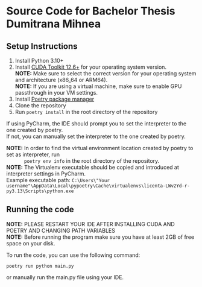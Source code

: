 # Source Code for Bachelor Thesis Dumitrana Mihnea

## Setup Instructions
1. Install Python 3.10+
2. Install <a href="https://developer.nvidia.com/cuda-downloads" target="_blank">CUDA Toolkit 12.6+</a> for your operating system version.  
   **NOTE:** Make sure to select the correct version for your operating system and architecture (x86_64 or ARM64).  
   **NOTE:** If you are using a virtual machine, make sure to enable GPU passthrough in your VM settings.
3. Install <a href="https://python-poetry.org/docs/#installing-with-the-official-installer" target="_blank">Poetry package manager</a>
4. Clone the repository
5. Run `poetry install` in the root directory of the repository

If using PyCharm, the IDE should prompt you to set the interpreter to the one created by poetry.  
If not, you can manually set the interpreter to the one created by poetry.

**NOTE:** In order to find the virtual environment location created by poetry to set as interpreter, run  
&nbsp;&nbsp;&nbsp;&nbsp;&nbsp;&nbsp;&nbsp;&nbsp;&nbsp;&nbsp;&nbsp;&nbsp;`poetry env info` in the root directory of the repository.  
**NOTE:** The Virtualenv executable should be copied and introduced at interpreter settings in PyCharm.  
Example executable path: `C:\Users\"Your username"\AppData\Local\pypoetry\Cache\virtualenvs\licenta-LWv2Yd-r-py3.13\Scripts\python.exe`

## Running the code

**NOTE:** PLEASE RESTART YOUR IDE AFTER INSTALLING CUDA AND POETRY AND CHANGING PATH VARIABLES  
**NOTE:** Before running the program make sure you have at least 2GB of free space on your disk.  

To run the code, you can use the following command:

    poetry run python main.py

or manually run the main.py file using your IDE.
